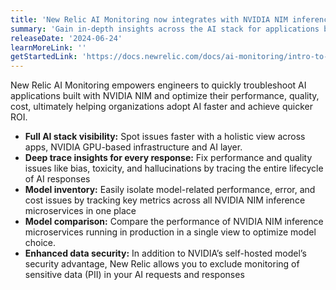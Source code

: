 ```yaml
---
title: 'New Relic AI Monitoring now integrates with NVIDIA NIM inference microservices'
summary: 'Gain in-depth insights across the AI stack for applications built with NVIDIA NIM'
releaseDate: '2024-06-24'
learnMoreLink: ''
getStartedLink: 'https://docs.newrelic.com/docs/ai-monitoring/intro-to-ai-monitoring/#get-started'
---
```


New Relic AI Monitoring empowers engineers to quickly troubleshoot AI applications built with NVIDIA NIM and optimize their performance, quality, cost, ultimately helping organizations adopt AI faster and achieve quicker ROI.

* **Full AI stack visibility:** Spot issues faster with a holistic view across apps, NVIDIA GPU-based infrastructure and AI layer.
* **Deep trace insights for every response:** Fix performance and quality issues like bias, toxicity, and hallucinations by tracing the entire lifecycle of AI responses 
* **Model inventory:** Easily isolate model-related performance, error, and cost issues by tracking key metrics across all NVIDIA NIM inference microservices in one place
* **Model comparison:** Compare the performance of NVIDIA NIM inference microservices running in production in a single view to optimize model choice.
* **Enhanced data security:** In addition to NVIDIA’s self-hosted model’s security advantage, New Relic allows you to exclude monitoring of sensitive data (PII) in your AI requests and responses







 





